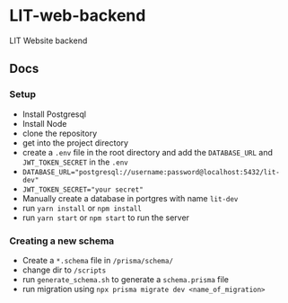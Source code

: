 # LIT-web-backend
LIT Website backend

## Docs

### Setup
- Install Postgresql
- Install Node
- clone the repository
- get into the project directory
- create a `.env` file in the root directory and add the `DATABASE_URL` and `JWT_TOKEN_SECRET` in the `.env`
- `DATABASE_URL="postgresql://username:password@localhost:5432/lit-dev"`
- `JWT_TOKEN_SECRET="your secret"`
- Manually create a database in portgres with name `lit-dev`
- run `yarn install` or `npm install`
- run `yarn start` or `npm start` to run the server

### Creating a new schema
- Create a `*.schema` file in `/prisma/schema/`
- change dir to `/scripts` 
- run `generate_schema.sh` to generate a `schema.prisma` file
- run migration using `npx prisma migrate dev <name_of_migration>`
